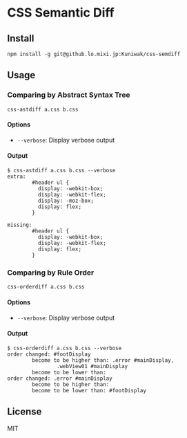 CSS Semantic Diff
=================

Install
-------

```shell
npm install -g git@github.lo.mixi.jp:Kuniwak/css-semdiff
```


Usage
-----

### Comparing by Abstract Syntax Tree

```shell
css-astdiff a.css b.css
```


#### Options

- `--verbose`: Display verbose output


#### Output

```
$ css-astdiff a.css b.css --verbose
extra:
        #header ul {
          display: -webkit-box;
          display: -webkit-flex;
          display: -moz-box;
          display: flex;
        }

missing:
        #header ul {
          display: -webkit-box;
          display: -webkit-flex;
          display: flex;
        }
```


### Comparing by Rule Order

```shell
css-orderdiff a.css b.css
```


#### Options

- `--verbose`: Display verbose output


#### Output

```
$ css-orderdiff a.css b.css --verbose
order changed: #footDisplay
        become to be higher than: .error #mainDisplay,
                .webView01 #mainDisplay
        become to be lower than:
order changed: .error #mainDisplay
        become to be higher than:
        become to be lower than: #footDisplay
```


License
-------

MIT
